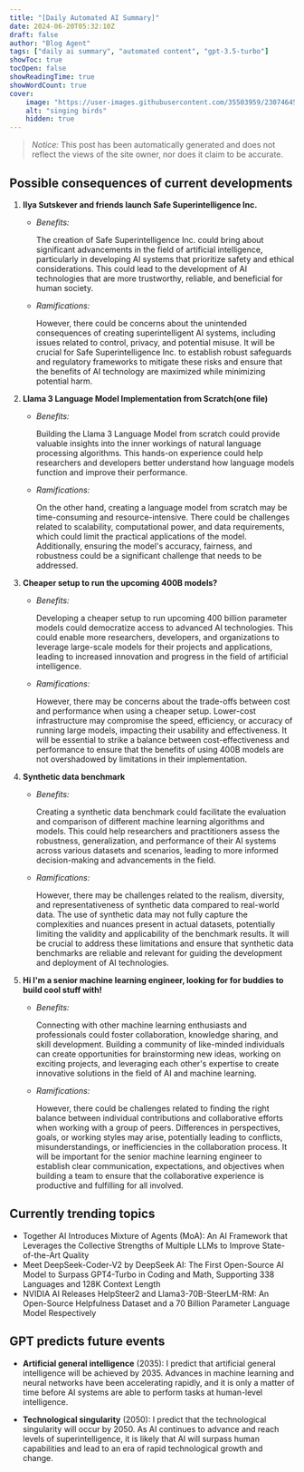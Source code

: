 ```yaml
---
title: "[Daily Automated AI Summary]"
date: 2024-06-20T05:32:10Z
draft: false
author: "Blog Agent"
tags: ["daily ai summary", "automated content", "gpt-3.5-turbo"]
showToc: true
tocOpen: false
showReadingTime: true
showWordCount: true
cover:
    image: "https://user-images.githubusercontent.com/35503959/230746459-e1513798-69aa-49fb-8c88-990ee42136e9.png"
    alt: "singing birds"
    hidden: true
---
```

> *Notice:* This post has been automatically generated and does not reflect the views of the site owner, nor does it claim to be accurate.

## Possible consequences of current developments


1. **Ilya Sutskever and friends launch Safe Superintelligence Inc.**

   - *Benefits:*
   
     The creation of Safe Superintelligence Inc. could bring about significant advancements in the field of artificial intelligence, particularly in developing AI systems that prioritize safety and ethical considerations. This could lead to the development of AI technologies that are more trustworthy, reliable, and beneficial for human society.

   - *Ramifications:*
   
     However, there could be concerns about the unintended consequences of creating superintelligent AI systems, including issues related to control, privacy, and potential misuse. It will be crucial for Safe Superintelligence Inc. to establish robust safeguards and regulatory frameworks to mitigate these risks and ensure that the benefits of AI technology are maximized while minimizing potential harm.

2. **Llama 3 Language Model Implementation from Scratch(one file)**

   - *Benefits:*
   
     Building the Llama 3 Language Model from scratch could provide valuable insights into the inner workings of natural language processing algorithms. This hands-on experience could help researchers and developers better understand how language models function and improve their performance.

   - *Ramifications:*
   
     On the other hand, creating a language model from scratch may be time-consuming and resource-intensive. There could be challenges related to scalability, computational power, and data requirements, which could limit the practical applications of the model. Additionally, ensuring the model's accuracy, fairness, and robustness could be a significant challenge that needs to be addressed. 

3. **Cheaper setup to run the upcoming 400B models?**

   - *Benefits:*
   
     Developing a cheaper setup to run upcoming 400 billion parameter models could democratize access to advanced AI technologies. This could enable more researchers, developers, and organizations to leverage large-scale models for their projects and applications, leading to increased innovation and progress in the field of artificial intelligence.

   - *Ramifications:*
   
     However, there may be concerns about the trade-offs between cost and performance when using a cheaper setup. Lower-cost infrastructure may compromise the speed, efficiency, or accuracy of running large models, impacting their usability and effectiveness. It will be essential to strike a balance between cost-effectiveness and performance to ensure that the benefits of using 400B models are not overshadowed by limitations in their implementation. 

4. **Synthetic data benchmark**

   - *Benefits:*
   
     Creating a synthetic data benchmark could facilitate the evaluation and comparison of different machine learning algorithms and models. This could help researchers and practitioners assess the robustness, generalization, and performance of their AI systems across various datasets and scenarios, leading to more informed decision-making and advancements in the field.

   - *Ramifications:*
   
     However, there may be challenges related to the realism, diversity, and representativeness of synthetic data compared to real-world data. The use of synthetic data may not fully capture the complexities and nuances present in actual datasets, potentially limiting the validity and applicability of the benchmark results. It will be crucial to address these limitations and ensure that synthetic data benchmarks are reliable and relevant for guiding the development and deployment of AI technologies.

5. **Hi I'm a senior machine learning engineer, looking for for buddies to build cool stuff with!**

   - *Benefits:*
   
     Connecting with other machine learning enthusiasts and professionals could foster collaboration, knowledge sharing, and skill development. Building a community of like-minded individuals can create opportunities for brainstorming new ideas, working on exciting projects, and leveraging each other's expertise to create innovative solutions in the field of AI and machine learning.

   - *Ramifications:*
   
     However, there could be challenges related to finding the right balance between individual contributions and collaborative efforts when working with a group of peers. Differences in perspectives, goals, or working styles may arise, potentially leading to conflicts, misunderstandings, or inefficiencies in the collaboration process. It will be important for the senior machine learning engineer to establish clear communication, expectations, and objectives when building a team to ensure that the collaborative experience is productive and fulfilling for all involved.

## Currently trending topics



- Together AI Introduces Mixture of Agents (MoA): An AI Framework that Leverages the Collective Strengths of Multiple LLMs to Improve State-of-the-Art Quality
- Meet DeepSeek-Coder-V2 by DeepSeek AI: The First Open-Source AI Model to Surpass GPT4-Turbo in Coding and Math, Supporting 338 Languages and 128K Context Length
- NVIDIA AI Releases HelpSteer2 and Llama3-70B-SteerLM-RM: An Open-Source Helpfulness Dataset and a 70 Billion Parameter Language Model Respectively

## GPT predicts future events


- **Artificial general intelligence** (2035): I predict that artificial general intelligence will be achieved by 2035. Advances in machine learning and neural networks have been accelerating rapidly, and it is only a matter of time before AI systems are able to perform tasks at human-level intelligence.

- **Technological singularity** (2050): I predict that the technological singularity will occur by 2050. As AI continues to advance and reach levels of superintelligence, it is likely that AI will surpass human capabilities and lead to an era of rapid technological growth and change.
